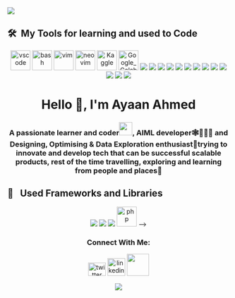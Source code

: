 <!-- ### Hi there 👋 

**Ayaan5711/Ayaan5711 ** is a ✨ _special_ ✨ repository because its `README.md` (this file) appears on your GitHub profile.

Here are some ideas to get you started:

- 🔭 I’m currently working on ...
- 🌱 I’m currently learning ...
- 👯 I’m looking to collaborate on ...
- 🤔 I’m looking for help with ...
- 💬 Ask me about ...
- 📫 How to reach me: ...
- 😄 Pronouns: ...
- ⚡ Fun fact: ...
-->



<!-- Header -->
<img src="https://capsule-render.vercel.app/api?type=waving&color=random&height=200&section=header&text=Holla%20Amigo📫!!&animation=fadeIn" />

<!-- Body -->
<h2> 🛠 &nbsp;My Tools for learning and used to Code</h2>
<p align="center">
  <img src="https://cdn.jsdelivr.net/gh/devicons/devicon/icons/vscode/vscode-original.svg" alt="vscode" width="45" height="45"/>
  <img src="https://cdn.jsdelivr.net/gh/devicons/devicon/icons/bash/bash-original.svg" alt="bash" width="45" height="45"/>
  <img src="https://cdn.jsdelivr.net/gh/devicons/devicon/icons/vim/vim-original.svg" alt="vim" width="45" height="45"/>
  <img src="https://upload.wikimedia.org/wikipedia/commons/3/3a/Neovim-mark.svg" alt="neovim" width="45" height="45"/>
  <img src="https://upload.wikimedia.org/wikipedia/commons/7/7c/Kaggle_logo.png" alt="Kaggle" width="45" height="45"/>
  <img src="https://upload.wikimedia.org/wikipedia/commons/d/d0/Google_Colaboratory_SVG_Logo.svg" alt="Google_Colab" width="45" height="45"/>
  <img src="https://img.shields.io/badge/Blogger-FF5722?style=for-the-badge&logo=blogger&logoColor=white"/>
  <img src="https://img.shields.io/badge/Medium-12100E?style=for-the-badge&logo=medium&logoColor=white"/>
  <img src="https://img.shields.io/badge/Codewars-B1361E?style=for-the-badge&logo=codewars&logoColor=grey"/>
  <img src="https://img.shields.io/badge/coding%20ninjas-DD6620?style=for-the-badge&logo=codingninjas&logoColor=white"/>
  <img src="https://img.shields.io/badge/Coursera-%230056D2.svg?style=for-the-badge&logo=Coursera&logoColor=white"/>
  <img src="https://img.shields.io/badge/Datacamp-05192D?style=for-the-badge&logo=datacamp&logoColor=03E860"/>
  <img src="https://img.shields.io/badge/edX-%2302262B.svg?style=for-the-badge&logo=edX&logoColor=white"/>
  <img src="FreeCodeCamp](https://img.shields.io/badge/Freecodecamp-%23123.svg?&style=for-the-badge&logo=freecodecamp&logoColor=green"/>
  <img src="GeeksForGeeks](https://img.shields.io/badge/GeeksforGeeks-gray?style=for-the-badge&logo=geeksforgeeks&logoColor=35914c"/>
  <img src="https://img.shields.io/badge/Udemy-A435F0?style=for-the-badge&logo=Udemy&logoColor=white"/>
  <img src="https://img.shields.io/badge/-Stackoverflow-FE7A16?style=for-the-badge&logo=stack-overflow&logoColor=white"/>
  <img src="https://img.shields.io/badge/LeetCode-000000?style=for-the-badge&logo=LeetCode&logoColor=#d16c06"/>
  <img src="https://img.shields.io/badge/-Hackerrank-2EC866?style=for-the-badge&logo=HackerRank&logoColor=white"/>
  </p>
  
<h1 align="center">Hello  👋, I'm Ayaan Ahmed</h1>
<h3 align="center">A passionate learner and coder<img src="https://media.giphy.com/media/WUlplcMpOCEmTGBtBW/giphy.gif" width="30">, AIML developer🕸👨🏼‍💻 and Designing, Optimising & Data Exploration enthusiast🤖trying to innovate and develop tech that can be successful scalable products, rest of the time travelling, exploring and learning from people and places👯 </h3>



<h2> 🔭 &nbsp; Used Frameworks and Libraries </h2>
<p align="center">
  <img src="/>
  <img src="/>
  <img src="/>
  <img src="/>
  <img src="/>
  <img src="/>
  <img src="/>
  
  <!-- <img src="https://cdn.jsdelivr.net/gh/devicons/devicon/icons/php/php-original.svg" alt="php" width="45" height="45"/> -->
</p> 

<h3 align="Center">Connect With Me:</h3>
<p align="center">   
<a href="https://x.com/_blueand_grey" target="_blank"><img src="https://cdn.jsdelivr.net/gh/devicons/devicon/icons/twitter/twitter-original.svg" alt="twitter" width="40" height="30" /></a>
<a href="https://www.linkedin.com/in/ayaan-ahmed-70a5b0157/" target="_blank"><img src="https://cdn.jsdelivr.net/gh/devicons/devicon/icons/linkedin/linkedin-original.svg" alt="linkedin" width="40" height="40" /></a>
<a href="https://www.instagram.com/thepiyushmalhotra/](https://www.instagram.com/_.ayaan07._">
  <img height="50" src="https://user-images.githubusercontent.com/46517096/166974368-9798f39f-1f46-499c-b14e-81f0a3f83a06.png"/>
</a>

</p>

<p align="center">
  <img src="https://capsule-render.vercel.app/api?type=waving&color=random&height=100&section=footer"/>
</p>
